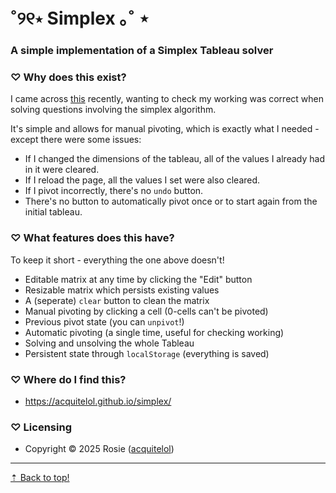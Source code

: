 # ˚୨୧⋆ Simplex ｡˚ ⋆

### A simple implementation of a **Simplex Tableau** solver

### ♡ **Why does this exist?**

I came across [this](https://www.math.cmu.edu/~bkell/pivot.html) recently, wanting to check my working was correct when solving questions involving the simplex algorithm.

It's simple and allows for manual pivoting, which is exactly what I needed - except there were some issues:

- If I changed the dimensions of the tableau, all of the values I already had in it were cleared.
- If I reload the page, all the values I set were also cleared.
- If I pivot incorrectly, there's no `undo` button.
- There's no button to automatically pivot once or to start again from the initial tableau.

### ♡ **What features does this have?**

To keep it short - everything the one above doesn't!

- Editable matrix at any time by clicking the "Edit" button
- Resizable matrix which persists existing values
- A (seperate) `clear` button to clean the matrix
- Manual pivoting by clicking a cell (0-cells can't be pivoted)
- Previous pivot state (you can `unpivot`!)
- Automatic pivoting (a single time, useful for checking working)
- Solving and unsolving the whole Tableau
- Persistent state through `localStorage` (everything is saved)

### ♡ **Where do I find this?**

- https://acquitelol.github.io/simplex/

### ♡ **Licensing**

- Copyright © 2025 Rosie ([acquitelol](https://github.com/acquitelol))

<hr />

<a href="#top">⇡ Back to top️!</a>
